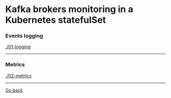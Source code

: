 # Kafka brokers monitoring in a Kubernetes statefulSet

### Events logging

[./01-logging](./01-logging/)

--------------------------------------------------------------------------------

### Metrics

[./02-metrics](./02-metrics/)

--------------
[Go back](../)